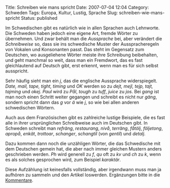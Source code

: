 Title: Schreiben wie mans spricht
Date: 2007-07-04 12:04
Category: Schweden
Tags: Europa, Kultur, Lustig, Sprache
Slug: schreiben-wie-mans-spricht
Status: published

Im Schwedischen gibt es natürlich wie in allen Sprachen auch Lehnworte.
Die Schweden haben jedoch eine eigene Art, fremde Wörter zu übernehmen.
Und zwar behält man die *Aussprache* bei, aber verändert die
*Schreibweise* so, dass sie ins schwedische Muster der Ausspracheregeln
von Vokalen und Konsonanten passt. Das steht im Gegensatz zum Deutschen,
wo ausgeliehene Wörter meiste ihre Schreibung beibehalten, und geht
manchmal so weit, dass man ein Fremdwort, das es fast gleichlautend auf
Deutsch gibt, erst erkennt, wenn man es für sich selbst ausspricht.

Sehr häufig sieht man ein *j*, das die englische Aussprache
widerspiegelt. *Date, mail, tape, tight, timing* und *OK* werden so zu
*dejt, mejl, tejp, tajt, tajming* und *okej*. *Paul* wird zu *Pål*,
*tough* zu *tuff*, *juice* zu *jos*. Bei *gang* ist man noch einen
Schritt weiter gegangen und schreibt es nicht nur *gäng*, sondern
spricht dann das *g* vor *ä* wie *j*, so wie bei allen anderen
schwedischen Wörtern.

Auch aus dem Französischen gibt es zahlreiche lustige Beispiele, die es
fast alle in ihrer ursprünglichen Schreibweise auch im Deutschen gibt.
In Schweden schreibt man *refräng*, *restaurang*, *nivå*, *terräng*,
*fåtölj*, *följetong*, *apropå*, *enkät*, *trottoar*, *schanger*,
*schangtil* (von *gentil*) und *detalj*.

Dazu kommen dann noch die unzähligen Wörter, die das Schwedische mit dem
Deutschen gemein hat, die aber nach immer gleichen Mustern anders
geschrieben werden. *Ph* wird generell zu *f*, *qu* oft zu *kv* und *ch*
zu *k*, wenn es als solches gesprochen wird, zum Beispiel *karaktär*.

Diese Aufzählung ist keinesfalls vollständig, aber irgendwann muss man
ja aufhören zu sammeln und den Artikel loswerden. Ergänzungen bitte in
die
[Kommentare](http://www.fiket.de/2007/07/04/schreiben-wie-mans-spricht/#comments).

